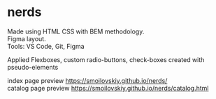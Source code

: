 # nerds

Made using HTML CSS with BEM methodology.<br>
Figma layout.<br>
Tools: VS Code, Git, Figma<br>

Applied Flexboxes, 
custom radio-buttons, check-boxes created with pseudo-elements

index page preview https://smoilovskiy.github.io/nerds/ <br>
catalog page preview https://smoilovskiy.github.io/nerds/catalog.html
